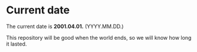 # Current date

The current date is **2001.04.01.** (YYYY.MM.DD.)

This repository will be good when the world ends, so we will know how long it lasted.